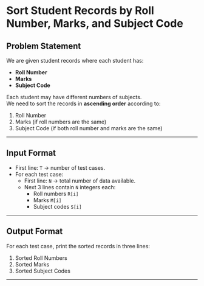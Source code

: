 # Sort Student Records by Roll Number, Marks, and Subject Code

## Problem Statement
We are given student records where each student has:
- **Roll Number**
- **Marks**
- **Subject Code**

Each student may have different numbers of subjects.  
We need to sort the records in **ascending order** according to:
1. Roll Number
2. Marks (if roll numbers are the same)
3. Subject Code (if both roll number and marks are the same)

---

## Input Format
- First line: `T` → number of test cases.  
- For each test case:
  - First line: `N` → total number of data available.  
  - Next 3 lines contain `N` integers each:  
    - Roll numbers `R[i]`  
    - Marks `M[i]`  
    - Subject codes `S[i]`  

---

## Output Format
For each test case, print the sorted records in three lines:
1. Sorted Roll Numbers
2. Sorted Marks
3. Sorted Subject Codes  

---
